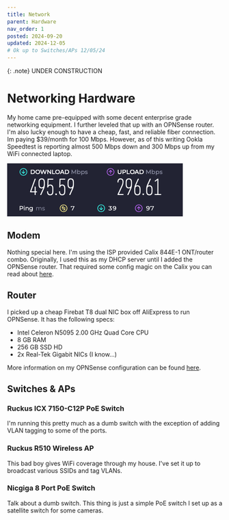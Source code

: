 ```yaml
---
title: Network
parent: Hardware
nav_order: 1
posted: 2024-09-20
updated: 2024-12-05
# Ok up to Switches/APs 12/05/24
---
```


{: .note}
UNDER CONSTRUCTION

# Networking Hardware

My home came pre-equipped with some decent enterprise grade networking equipment. I further leveled that up with an OPNSense router. I'm also lucky enough to have a cheap, fast, and reliable fiber connection. Im paying $39/month for 100 Mbps. However, as of this writing Ookla Speedtest is reporting almost 500 Mbps down and 300 Mbps up from my WiFi connected laptop.

![Ookla speed test results](/assets/speed_test.png)

## Modem

Nothing special here. I'm using the ISP provided Calix 844E-1 ONT/router combo. Originally, I used this as my DHCP server until I added the OPNSense router. That required some config magic on the Calix you can read about [here](/docs/network_configs/modem.html).

## Router

I picked up a cheap Firebat T8 dual NIC box off AliExpress to run OPNSense. It has the following specs:

 - Intel Celeron N5095 2.00 GHz Quad Core CPU
 - 8 GB RAM
 - 256 GB SSD HD
 - 2x Real-Tek Gigabit NICs (I know...)

More information on my OPNSense configuration can be found [here](/docs/network_configs/OPNSense.html).

## Switches & APs

### Ruckus ICX 7150-C12P PoE Switch

I'm running this pretty much as a dumb switch with the exception of adding VLAN tagging to some of the ports. 

### Ruckus R510 Wireless AP

This bad boy gives WiFi coverage through my house. I've set it up to broadcast various SSIDs and tag VLANs.


### Nicgiga 8 Port PoE Switch

Talk about a dumb switch. This thing is just a simple PoE switch I set up as a satellite switch for some cameras.
